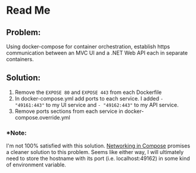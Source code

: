 # Read Me

## Problem:
Using docker-compose for container orchestration, establish https communication between an MVC UI and a .NET Web API each in separate containers.

## Solution:
1. Remove the `EXPOSE 80` and `EXPOSE 443` from each Dockerfile
2. In docker-compose.yml add ports to each service. I added `- "49161:443"` to my UI service and `- "49162:443"` to my API service.
3. Remove ports sections from each service in docker-compose.override.yml

### *Note:
I'm not 100% satisfied with this solution. [Networking in Compose](https://docs.docker.com/compose/networking/) promises a cleaner solution to this problem. Seems like either way, I will ultimately need to store the hostname with its port (i.e. localhost:49162) in some kind of environment variable. 
